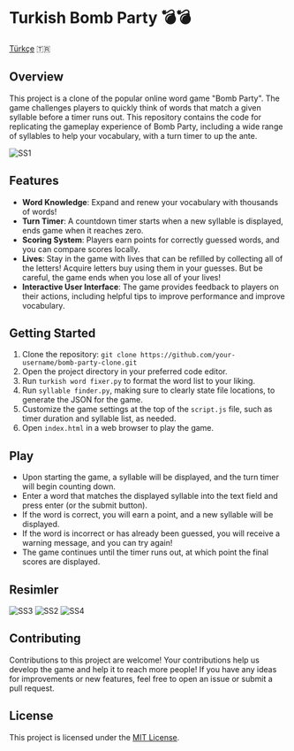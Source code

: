 # Turkish Bomb Party 💣💣

[Türkçe](https://github.com/berkcan25/Turkish-Bomb-Party-Game/blob/main/Turkish%20README.md) 🇹🇷

## Overview
This project is a clone of the popular online word game "Bomb Party". The game challenges players to quickly think of words that match a given syllable before a timer runs out. This repository contains the code for replicating the gameplay experience of Bomb Party, including a wide range of syllables to help your vocabulary, with a turn timer to up the ante.

![SS1](https://github.com/berkcan25/Turkish-Bomb-Party-Game/assets/103621562/21d3e274-111d-4190-9fef-e12b709631a2)

## Features
- **Word Knowledge**: Expand and renew your vocabulary with thousands of words!
- **Turn Timer**: A countdown timer starts when a new syllable is displayed, ends game when it reaches zero.
- **Scoring System**: Players earn points for correctly guessed words, and you can compare scores locally.
- **Lives**: Stay in the game with lives that can be refilled by collecting all of the letters! Acquire letters buy using them in your guesses. But be careful, the game ends when you lose all of your lives!
- **Interactive User Interface**: The game provides feedback to players on their actions, including helpful tips to improve performance and improve vocabulary.

## Getting Started
1. Clone the repository: `git clone https://github.com/your-username/bomb-party-clone.git`
2. Open the project directory in your preferred code editor.
3. Run `turkish word fixer.py` to format the word list to your liking.
4. Run `syllable finder.py`, making sure to clearly state file locations, to generate the JSON for the game.
5. Customize the game settings at the top of the `script.js` file, such as timer duration and syllable list, as needed.
6. Open `index.html` in a web browser to play the game.

## Play
- Upon starting the game, a syllable will be displayed, and the turn timer will begin counting down.
- Enter a word that matches the displayed syllable into the text field and press enter (or the submit button).
- If the word is correct, you will earn a point, and a new syllable will be displayed.
- If the word is incorrect or has already been guessed, you will receive a warning message, and you can try again!
- The game continues until the timer runs out, at which point the final scores are displayed.

## Resimler
![SS3](https://github.com/berkcan25/Turkish-Bomb-Party-Game/assets/103621562/8112ec9a-1d58-4b58-9295-b9dbc406714a)
![SS2](https://github.com/berkcan25/Turkish-Bomb-Party-Game/assets/103621562/046ed3b9-71ad-424d-b9e5-b3889561670e)
![SS4](https://github.com/berkcan25/Turkish-Bomb-Party-Game/assets/103621562/7fe1f070-ed20-45f4-972d-94fc88840796)

## Contributing
Contributions to this project are welcome! Your contributions help us develop the game and help it to reach more people! If you have any ideas for improvements or new features, feel free to open an issue or submit a pull request.

## License
This project is licensed under the [MIT License](LICENSE).
